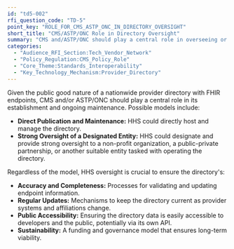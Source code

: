 ```yaml
---
id: "td5-002"
rfi_question_code: "TD-5"
point_key: "ROLE_FOR_CMS_ASTP_ONC_IN_DIRECTORY_OVERSIGHT"
short_title: "CMS/ASTP/ONC Role in Directory Oversight"
summary: "CMS and/ASTP/ONC should play a central role in overseeing or facilitating the creation and maintenance of a nationwide provider directory with FHIR endpoints. Options include direct publication, or strong oversight of a designated entity (e.g., a non-profit or public-private partnership) to ensure accuracy, completeness, regular updates, and public accessibility of the directory."
categories:
  - "Audience_RFI_Section:Tech_Vendor_Network"
  - "Policy_Regulation:CMS_Policy_Role"
  - "Core_Theme:Standards_Interoperability"
  - "Key_Technology_Mechanism:Provider_Directory"
---
```

Given the public good nature of a nationwide provider directory with FHIR endpoints, CMS and/or ASTP/ONC should play a central role in its establishment and ongoing maintenance. Possible models include:
*   **Direct Publication and Maintenance:** HHS could directly host and manage the directory.
*   **Strong Oversight of a Designated Entity:** HHS could designate and provide strong oversight to a non-profit organization, a public-private partnership, or another suitable entity tasked with operating the directory.

Regardless of the model, HHS oversight is crucial to ensure the directory's:
*   **Accuracy and Completeness:** Processes for validating and updating endpoint information.
*   **Regular Updates:** Mechanisms to keep the directory current as provider systems and affiliations change.
*   **Public Accessibility:** Ensuring the directory data is easily accessible to developers and the public, potentially via its own API.
*   **Sustainability:** A funding and governance model that ensures long-term viability.

